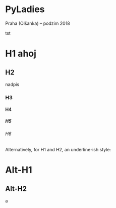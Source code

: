 # PyLadies
Praha (Olšanka) – podzim 2018

tst


# H1 ahoj
## H2
nadpis
### H3
#### H4
##### H5
###### H6

Alternatively, for H1 and H2, an underline-ish style:

Alt-H1
======

Alt-H2
------

a